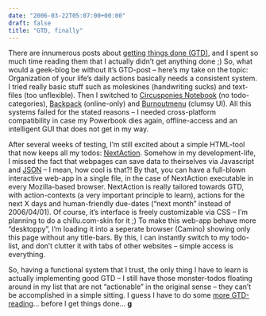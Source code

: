 ```yaml
---
date: "2006-03-22T05:07:00+00:00"
draft: false
title: "GTD, finally"
---
```

There are innumerous posts about
[getting things done (GTD)](http://www.43folders.com/2004/09/08/getting-started-with-getting-things-done/),
and I spent so much time reading them that I actually didn’t get
anything done ;) So, what would a geek-blog be without it’s
GTD-post – here’s my take on the topic: Organization of your life’s
daily actions basically needs a consistent system. I tried really
basic stuff such as moleskines (handwriting sucks) and text-files
(too unflexible). Then I switched to
[Circusponies Notebook](http://www.circusponies.com/) (no
todo-categories), [Backpack](http://www.backpackit.com/)
(online-only) and
[Burnoutmenu](http://www.apple.com/downloads/macosx/productivity_tools/burnoutmenu.html)
(clumsy UI). All this systems failed for the stated reasons – I
needed cross-platform compatibility in case my Powerbook dies
again, offline-access and an intelligent GUI that does not get in
my way.

After several weeks of testing, I’m still excited about a simple
HTML-tool that now keeps all my todos:
[NextAction](http://trimpath.com/project/wiki/NextAction). Somehow
in my development-life, I missed the fact that webpages can save
data to theirselves via Javascript and
[JSON](http://en.wikipedia.org/wiki/JSON) – I mean, how cool is
that?! By that, you can have a full-blown interactive web-app in a
single file, in the case of NextAction executable in every
Mozilla-based browser. NextAction is really tailored towards GTD,
with action-contexts (a very important principle to learn), actions
for the next X days and human-friendly due-dates (“next month”
instead of 2006/04/01). Of course, it’s interface is freely
customizable via CSS – I’m planning to do a chillu.com-skin for it
;) To make this web-app behave more “desktoppy”, I’m loading it
into a seperate browser (Camino) showing only this page without any
title-bars. By this, I can instantly switch to my todo-list, and
don’t clutter it with tabs of other websites – simple access is
everything.

So, having a functional system that I trust, the only thing I have
to learn is actually implementing good GTD – I still have those
monster-todos floating around in my list that are not “actionable”
in the original sense – they can’t be accomplished in a simple
sitting. I guess I have to do some
[more GTD-reading](http://wiki.43folders.com/index.php/GTD)...
before I get things done… **g**



